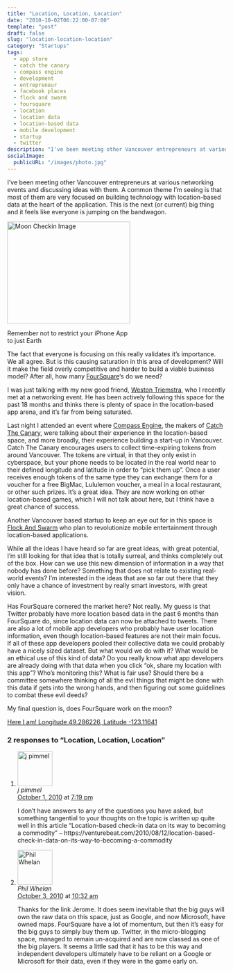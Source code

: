 ```yaml
---
title: "Location, Location, Location"
date: "2010-10-02T06:22:00-07:00"
template: "post"
draft: false
slug: "location-location-location"
category: "Startups"
tags:
  - app store
  - catch the canary
  - compass engine
  - development
  - entrepreneur
  - facebook places
  - flock and swarm
  - foursquare
  - location
  - location data
  - location-based data
  - mobile development
  - startup
  - twitter
description: "I've been meeting other Vancouver entrepreneurs at various networking events and discussing ideas with them. A common theme I'm seeing is that most of them are"
socialImage:
  publicURL: "/images/photo.jpg"
---
```

I’ve been meeting other Vancouver entrepreneurs at various networking events and discussing ideas with them. A common theme I’m seeing is that most of them are very focused on building technology with location-based data at the heart of the application. This is the next (or current) big thing and it feels like everyone is jumping on the bandwagon.

<div class="wp-caption alignleft" id="attachment_248" style="width: 293px">
<a href="https://www.flickr.com/photos/mikebaird/4137562706/">
<img alt="Moon Checkin Image" class="size-full wp-image-248" height="234" src="/wp-content/uploads/2010/10/moon_checkin1.png" title="Waxing Gibbous Moon 69 Percent 26Nov2009 by mikebaird, on Flickr" width="283"/>
</a>
<p class="wp-caption-text">Remember not to restrict your iPhone App to just Earth</p>
</div>

The fact that everyone is focusing on this really validates it’s importance. We all agree. But is this causing saturation in this area of development? Will it make the field overly competitive and harder to build a viable business model? After all, how many [FourSquare](https://foursquare.com/)‘s do we need?

I was just talking with my new good friend,&nbsp;[Weston Triemstra](https://ca.linkedin.com/in/weston), who I recently met at a networking event. He has been actively following this space for the past 18 months and thinks there is plenty of space in the location-based app arena, and it’s far from being saturated.

Last night I attended an event where [Compass Engine](https://www.compassengine.com/), the makers of [Catch The Canary](https://www.compassengine.com/catchthecanary), were talking about their experience in the location-based space, and more broadly, their experience building a start-up in Vancouver. Catch The Canary encourages users to collect time-expiring tokens from around Vancouver. The tokens are virtual, in that they only exist in cyberspace, but your phone needs to be located in the real world near to their defined longitude and latitude in order to “pick them up”. Once a user receives enough tokens of the same type they can exchange them for a voucher for a free BigMac, Lululemon voucher, a meal in a local restaurant, or other such prizes. It’s a great idea. They are now working on other location-based games, which I will not talk about here, but I think have a great chance of success.

Another Vancouver based startup to keep an eye out for in this space is [Flock And Swarm](https://flockandswarm.com/) who plan to revolutionize mobile entertainment through location-based applications.

While all the ideas I have heard so far are great ideas, with great potential, I’m still looking for that idea that is totally surreal, and thinks completely out of the box. How can we use this new dimension of information in a way that nobody has done before? Something that does not relate to existing real-world events? I’m interested in the ideas that are so far out there that they only have a chance of investment by really smart investors, with great vision.

Has FourSquare cornered the market here? Not really. My guess is that Twitter probably have more location based data in the past 6 months than FourSquare do, since location data can now be attached to tweets. There are also a lot of mobile app developers who probably have user location information, even though location-based features are not their main focus. If all of these app developers pooled their collective data we could probably have a nicely sized dataset. But what would we do with it? What would be an ethical use of this kind of data? Do you really know what app developers are already doing with that data when you click “ok, share my location with this app”? Who’s monitoring this? What is fair use? Should there be a committee somewhere thinking of all the evil things that might be done with this data if gets into the wrong hands, and then figuring out some guidelines to combat these evil deeds?

My final question is, does FourSquare work on the moon?

[Here I am! Longitude 49.286226, Latitude -123.11641](https://goo.gl/maps/mXRZ)

<div id="comments">
  <h3 id="comments-number" class="comments-header">2 responses to “Location, Location, Location”</h3>
  <ol class="comment-list">
    <li id="comment-68" class="comment even thread-even depth-1 comment reader">
      <img alt="j pimmel" src="https://0.gravatar.com/avatar/ee986a99a41d8de0c52821cae0e00fd1?s=80&amp;d=https%3A%2F%2F0.gravatar.com%2Favatar%2Fad516503a11cd5ca435acc9bb6523536%3Fs%3D80&amp;r=PG" class="avatar avatar-80 photo" height="80" width="80" />
      <div class="comment-meta comment-meta-data">
        <div class="comment-author vcard">
          <cite class="fn">j pimmel</cite>
        </div>
        <!-- .comment-author .vcard -->
        <abbr class="comment-date" title="Friday, October 1st, 2010, 7:19 pm">October 1, 2010</abbr> at <abbr class="comment-time" title="Friday, October 1st, 2010, 7:19 pm">7:19 pm</abbr>
      </div>
      <div class="comment-text">
        <p>I don’t have answers to any of the questions you have asked, but something tangential to your thoughts on the topic is written up quite well in this article “Location-based check-in data on its way to becoming a commodity” – https://venturebeat.com/2010/08/12/location-based-check-in-data-on-its-way-to-becoming-a-commodity</p>
      </div>
      <!-- .comment-text -->
    </li>
    <!-- .comment -->
    <li id="comment-74" class="comment byuser comment-author-admin bypostauthor odd alt thread-odd thread-alt depth-1 comment role-administrator user-admin entry-author">
      <img alt="Phil Whelan" src="https://1.gravatar.com/avatar/5f357d996da96ccd36d3374e3728bf29?s=80&amp;d=https%3A%2F%2F1.gravatar.com%2Favatar%2Fad516503a11cd5ca435acc9bb6523536%3Fs%3D80&amp;r=PG" class="avatar avatar-80 photo" height="80" width="80" />
      <div class="comment-meta comment-meta-data">
        <div class="comment-author vcard">
          <cite class="fn" title="https://www.bigfastblog.com">Phil Whelan</cite>
        </div>
        <!-- .comment-author .vcard -->
        <abbr class="comment-date" title="Sunday, October 3rd, 2010, 10:32 am">October 3, 2010</abbr> at <abbr class="comment-time" title="Sunday, October 3rd, 2010, 10:32 am">10:32 am</abbr>
      </div>
      <div class="comment-text">
        <p>Thanks for the link Jerome. It does seem inevitable that the big guys will own the raw data on this space, just as Google, and now Microsoft, have owned maps. FourSquare have a lot of momentum, but then it’s easy for the big guys to simply buy them up. Twitter, in the micro-blogging space, managed to remain un-acquired and are now classed as one of the big players. It seems a little sad that it has to be this way and independent developers ultimately have to be reliant on a Google or Microsoft for their data, even if they were in the game early on.</p>
      </div>
      <!-- .comment-text -->
    </li>
    <!-- .comment -->
  </ol>
  <!-- .comment-list -->
</div>

